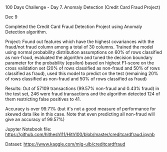  100 Days Challenge - Day 7.
Anomaly Detection (Credit Card Fraud Project)

Dec 9

Completed the Credit Card Fraud Detection Project using Anomaly Detection algorithm.

Project: Found out features which have the highest covariances with the fraud/not fraud column among a total of 30 columns. Trained the model using normal probability distribution assumptions on 60% of rows classified as non-fraud, evaluated the algorithm and tuned the decision boundary parameter for the probability (epsilon) based on highest F1-score on the cross validation set (20% of rows classified as non-fraud and 50% of rows classified as fraud), used this model to predict on the test (remaining 20% of rows classified as non-fraud and 50% of rows classified as fraud)

Results: Out of 57109 transactions (99.57% non-fraud and 0.43% fraud) in the test set, 246  were fraud transactions and the algorithm detected 124 of them restricting false positives to 41.

Accuracy is over 99.71% (but it's not a good measure of performance for skewed data like in this case. Note that even predicting all non-fraud will give an accuracy of 99.57%)

Jupyter Notebook file: https://github.com/hithesh111/Hith100/blob/master/creditcardfraud.ipynb


Dataset: https://www.kaggle.com/mlg-ulb/creditcardfraud




